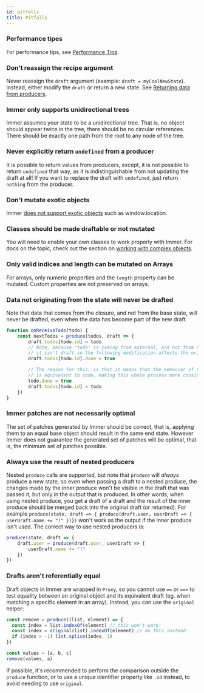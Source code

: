 ```yaml
---
id: pitfalls
title: Pitfalls
---
```


<center>
<div data-ea-publisher="immerjs" data-ea-type="image" class="horizontal bordered"></div>
</center>

### Performance tipes

For performance tips, see [Performance Tips](https://immerjs.github.io/immer/docs/performance/#performance-tips).

### Don't reassign the recipe argument

Never reassign the `draft` argument (example: `draft = myCoolNewState`). Instead, either modify the `draft` or return a new state. See [Returning data from producers](https://immerjs.github.io/immer/docs/return).

### Immer only supports unidirectional trees

Immer assumes your state to be a unidirectional tree. That is, no object should appear twice in the tree, there should be no circular references. There should be exactly one path from the root to any node of the tree.

### Never explicitly return `undefined` from a producer

It is possible to return values from producers, except, it is not possible to return `undefined` that way, as it is indistinguishable from not updating the draft at all! If you want to replace the draft with `undefined`, just return `nothing` from the producer.

### Don't mutate exotic objects

Immer [does not support exotic objects](https://github.com/immerjs/immer/issues/504) such as window.location.

### Classes should be made draftable or not mutated

You will need to enable your own classes to work properly with Immer. For docs on the topic, check out the section on [working with complex objects](https://immerjs.github.io/immer/docs/complex-objects).

### Only valid indices and length can be mutated on Arrays

For arrays, only numeric properties and the `length` property can be mutated. Custom properties are not preserved on arrays.

### Data not originating from the state will never be drafted

Note that data that comes from the closure, and not from the base state, will never be drafted, even when the data has become part of the new draft.

```javascript
function onReceiveTodo(todo) {
	const nextTodos = produce(todos, draft => {
		draft.todos[todo.id] = todo
		// Note, because 'todo' is coming from external, and not from the 'draft',
		// it isn't draft so the following modification affects the original todo!
		draft.todos[todo.id].done = true

		// The reason for this, is that it means that the behavior of the 2 lines above
		// is equivalent to code, making this whole process more consistent
		todo.done = true
		draft.todos[todo.id] = todo
	})
}
```

### Immer patches are not necessarily optimal

The set of patches generated by Immer should be correct, that is, applying them to an equal base object should result in the same end state. However Immer does not guarantee the generated set of patches will be optimal, that is, the minimum set of patches possible.

### Always use the result of nested producers

Nested `produce` calls are supported, but note that `produce` will _always_ produce a new state, so even when passing a draft to a nested produce, the changes made by the inner produce won't be visible in the draft that was passed it, but only in the output that is produced. In other words, when using nested produce, you get a draft of a draft and the result of the inner produce should be merged back into the original draft (or returned). For example `produce(state, draft => { produce(draft.user, userDraft => { userDraft.name += "!" })})` won't work as the output if the inner produce isn't used. The correct way to use nested producers is:

```javascript
produce(state, draft => {
	draft.user = produce(draft.user, userDraft => {
		userDraft.name += "!"
	})
})
```

### Drafts aren't referentially equal

Draft objects in Immer are wrapped in `Proxy`, so you cannot use `==` or `===` to test equality between an original object and its equivalent draft (eg. when matching a specific element in an array). Instead, you can use the `original` helper:

```javascript
const remove = produce((list, element) => {
  const index = list.indexOf(element) // this won't work!
  const index = original(list).indexOf(element) // do this instead
  if (index > -1) list.splice(index, 1)
})

const values = [a, b, c]
remove(values, a)
```

If possible, it's recommended to perform the comparison outside the `produce` function, or to use a unique identifier property like `.id` instead, to avoid needing to use `original`.


